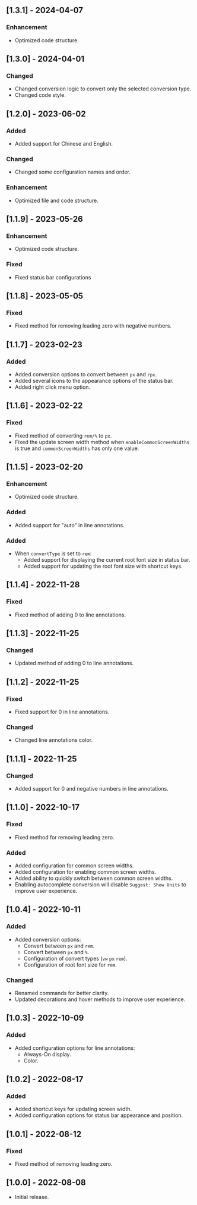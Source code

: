 ## [1.3.1] - 2024-04-07

### Enhancement

- Optimized code structure.

## [1.3.0] - 2024-04-01

### Changed

- Changed conversion logic to convert only the selected conversion type.
- Changed code style.

## [1.2.0] - 2023-06-02

### Added

- Added support for Chinese and English.

### Changed

- Changed some configuration names and order.

### Enhancement

- Optimized file and code structure.

## [1.1.9] - 2023-05-26

### Enhancement

- Optimized code structure.

### Fixed

- Fixed status bar configurations

## [1.1.8] - 2023-05-05

### Fixed

- Fixed method for removing leading zero with negative numbers.

## [1.1.7] - 2023-02-23

### Added

- Added conversion options to convert between `px` and `rpx`.
- Added several icons to the appearance options of the status bar.
- Added right click menu option.

## [1.1.6] - 2023-02-22

### Fixed

- Fixed method of converting `rem/%` to `px`.
- Fixed the update screen width method when `enableCommonScreenWidths` is true and `commonScreenWidths` has only one value.

## [1.1.5] - 2023-02-20

### Enhancement

- Optimized code structure.

### Added

- Added support for "auto" in line annotations.

### Added

- When `convertType` is set to `rem`:
  - Added support for displaying the current root font size in status bar.
  - Added support for updating the root font size with shortcut keys.

## [1.1.4] - 2022-11-28

### Fixed

- Fixed method of adding 0 to line annotations.

## [1.1.3] - 2022-11-25

### Changed

- Updated method of adding 0 to line annotations.

## [1.1.2] - 2022-11-25

### Fixed

- Fixed support for 0 in line annotations.

### Changed

- Changed line annotations color.

## [1.1.1] - 2022-11-25

### Changed

- Added support for 0 and negative numbers in line annotations.

## [1.1.0] - 2022-10-17

### Fixed

- Fixed method for removing leading zero.

### Added

- Added configuration for common screen widths.
- Added configuration for enabling common screen widths.
- Added ability to quickly switch between common screen widths.
- Enabling autocomplete conversion will disable `Suggest: Show Units` to improve user experience.

## [1.0.4] - 2022-10-11

### Added

- Added conversion options:
  - Convert between `px` and `rem`.
  - Convert between `px` and `%`.
  - Configuration of convert types (`vw` `px` `rem`).
  - Configuration of root font size for `rem`.

### Changed

- Renamed commands for better clarity.
- Updated decorations and hover methods to improve user experience.

## [1.0.3] - 2022-10-09

### Added

- Added configuration options for line annotations:
  - Always-On display.
  - Color.

## [1.0.2] - 2022-08-17

### Added

- Added shortcut keys for updating screen width.
- Added configuration options for status bar appearance and position.

## [1.0.1] - 2022-08-12

### Fixed

- Fixed method of removing leading zero.

## [1.0.0] - 2022-08-08

- Initial release.
